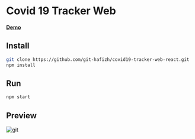 # Covid 19 Tracker Web

**[Demo](http://git-hafizh.github.io/covid19-tracker-web-react/)**

## Install
```sh
git clone https://github.com/git-hafizh/covid19-tracker-web-react.git
npm install
```

## Run
```sh
npm start
```

## Preview
![git](https://user-images.githubusercontent.com/63697314/90311022-1a841500-df21-11ea-97bb-50e6dee49bf1.png)
